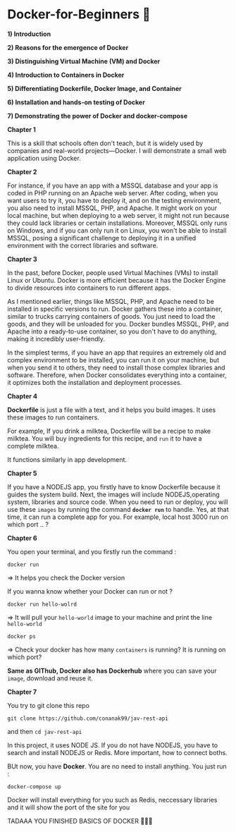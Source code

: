 # Docker-for-Beginners 🐳

**1) Introduction**

**2) Reasons for the emergence of Docker**

**3) Distinguishing Virtual Machine (VM) and Docker**

**4) Introduction to Containers in Docker**

**5) Differentiating Dockerfile, Docker Image, and Container**

**6) Installation and hands-on testing of Docker**

**7) Demonstrating the power of Docker and docker-compose**


**Chapter 1**

This is a skill that schools often don't teach, but it is widely used by companies and real-world projects—Docker. I will demonstrate a small web application using Docker.

**Chapter 2**

For instance, if you have an app with a MSSQL database and your app is coded in PHP running on an Apache web server. After coding, when you want users to try it, you have to deploy it, and on the testing environment, you also need to install MSSQL, PHP, and Apache. It might work on your local machine, but when deploying to a web server, it might not run because they could lack libraries or certain installations. Moreover, MSSQL only runs on Windows, and if you can only run it on Linux, you won't be able to install MSSQL, posing a significant challenge to deploying it in a unified environment with the correct libraries and software.

**Chapter 3**

In the past, before Docker, people used Virtual Machines (VMs) to install Linux or Ubuntu. Docker is more efficient because it has the Docker Engine to divide resources into containers to run different apps.

As I mentioned earlier, things like MSSQL, PHP, and Apache need to be installed in specific versions to run. Docker gathers these into a container, similar to trucks carrying containers of goods. You just need to load the goods, and they will be unloaded for you. Docker bundles MSSQL, PHP, and Apache into a ready-to-use container, so you don't have to do anything, making it incredibly user-friendly.

In the simplest terms, if you have an app that requires an extremely old and complex environment to be installed, you can run it on your machine, but when you send it to others, they need to install those complex libraries and software. Therefore, when Docker consolidates everything into a container, it optimizes both the installation and deployment processes.


**Chapter 4**

**Dockerfile** is just a file with a text, and it helps you build images. It uses these images to run containers. 

For example, If you drink a milktea, Dockerfile will be a recipe to make milktea. You will buy ingredients for this recipe, and `run` it to have a complete milktea. 

It functions similarly in app development.

**Chapter 5**

If you have a NODEJS app, you firstly have to know Dockerfile because it guides the system build. Next, the images will include NODEJS,operating system, libraries and source code. When you need to run or deploy, you will use these `images` by running the command **`docker run`** to handle. Yes, at that time, it can run a complete app for you. For example, local host 3000 run on which port .. ?

**Chapter 6**

You open your terminal, and you firstly run the command :

`docker run`

=> It helps you check the Docker version

If you wanna know whether your Docker can run or not ?

`docker run hello-wolrd`

=> It will pull your `hello-world` image to your machine and print the line `hello-world`

`docker ps`

=> Check your docker has how many `containers` is running? It is running on which port?

**Same as GIThub, Docker also has Dockerhub** where you can save your `image`, download and reuse it.


**Chapter 7**

You try to git clone this repo

`git clone https://github.com/conanak99/jav-rest-api`

and then `cd jav-rest-api`

In this project, it uses NODE JS. If you do not have NODEJS, you have to search and install NODEJS or Redis. More important, how to connect boths. 

BUt now, you have **Docker**. You are no need to install anything. You just run :

`docker-compose up`

Docker will install everything for you such as Redis, neccessary libraries and it will show the port of the site for you



TADAAA YOU FINISHED BASICS OF DOCKER 🐳🐳🐳
